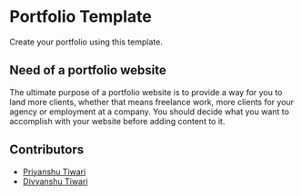 # Portfolio Template
Create your portfolio using this template.

## Need of a portfolio website
The ultimate purpose of a portfolio website is to provide a way for you to land more clients, whether that means freelance work, more clients for your agency or employment at a company. You should decide what you want to accomplish with your website before adding content to it.

## Contributors
* [Priyanshu Tiwari](https://github.com/tpriyanshu90)
* [Divyanshu Tiwari](https://github.com/tdivyanshu99)
